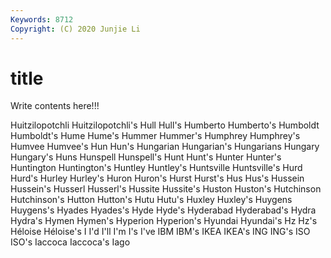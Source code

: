 ```yaml
---
Keywords: 8712
Copyright: (C) 2020 Junjie Li
---
```


# title

Write contents here!!!

Huitzilopotchli 
Huitzilopotchli's 
Hull 
Hull's 
Humberto 
Humberto's 
Humboldt 
Humboldt's 
Hume 
Hume's
Hummer 
Hummer's 
Humphrey 
Humphrey's 
Humvee 
Humvee's 
Hun 
Hun's 
Hungarian 
Hungarian's
Hungarians 
Hungary 
Hungary's 
Huns 
Hunspell 
Hunspell's 
Hunt 
Hunt's 
Hunter 
Hunter's
Huntington 
Huntington's 
Huntley 
Huntley's 
Huntsville 
Huntsville's 
Hurd 
Hurd's 
Hurley 
Hurley's
Huron 
Huron's 
Hurst 
Hurst's 
Hus 
Hus's 
Hussein 
Hussein's 
Husserl 
Husserl's
Hussite 
Hussite's 
Huston 
Huston's 
Hutchinson 
Hutchinson's 
Hutton 
Hutton's 
Hutu 
Hutu's
Huxley 
Huxley's 
Huygens 
Huygens's 
Hyades 
Hyades's 
Hyde 
Hyde's 
Hyderabad 
Hyderabad's
Hydra 
Hydra's 
Hymen 
Hymen's 
Hyperion 
Hyperion's 
Hyundai 
Hyundai's 
Hz 
Hz's
Héloise 
Héloise's 
I 
I'd 
I'll 
I'm 
I's 
I've 
IBM 
IBM's
IKEA 
IKEA's 
ING 
ING's 
ISO 
ISO's 
Iaccoca 
Iaccoca's 
Iago 
